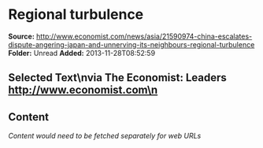 # Regional turbulence

**Source:** http://www.economist.com/news/asia/21590974-china-escalates-dispute-angering-japan-and-unnerving-its-neighbours-regional-turbulence
**Folder:** Unread
**Added:** 2013-11-28T08:52:59


## Selected Text\nvia The Economist: Leaders http://www.economist.com\n

## Content
*Content would need to be fetched separately for web URLs*
